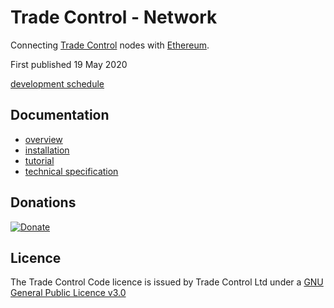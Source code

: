 # Trade Control - Network

Connecting [Trade Control](https://github.com/tradecontrol/sqlnode) nodes with [Ethereum](https://github.com/ethereum/wiki/wiki).

First published 19 May 2020

[development schedule](changelog.md)

## Documentation

- [overview](https://tradecontrol.github.io/network)
- [installation](https://tradecontrol.github.io/tutorials/installing-network)
- [tutorial](https://tradecontrol.github.io/tutorials/network)
- [technical specification](docs/tc_network_spec.md)

## Donations

[![Donate](https://www.paypalobjects.com/en_US/i/btn/btn_donate_SM.gif)](https://www.paypal.com/cgi-bin/webscr?cmd=_s-xclick&hosted_button_id=C55YGUTBJ4N36)

## Licence

The Trade Control Code licence is issued by Trade Control Ltd under a [GNU General Public Licence v3.0](https://www.gnu.org/licenses/gpl-3.0.en.html) 


